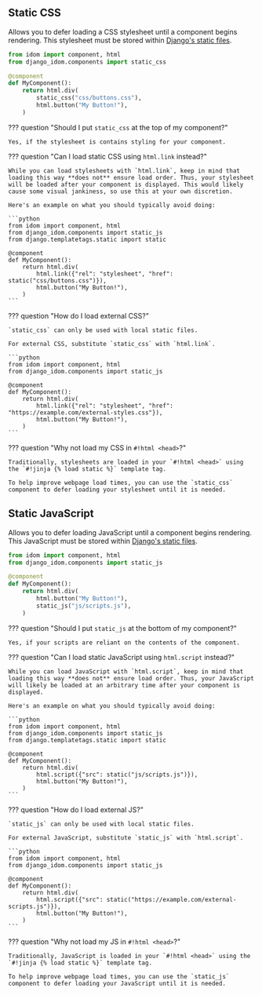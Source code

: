 ## Static CSS

Allows you to defer loading a CSS stylesheet until a component begins rendering. This stylesheet must be stored within [Django's static files](https://docs.djangoproject.com/en/dev/howto/static-files/).

```python title="components.py"
from idom import component, html
from django_idom.components import static_css

@component
def MyComponent():
    return html.div(
        static_css("css/buttons.css"),
        html.button("My Button!"),
    )
```

??? question "Should I put `static_css` at the top of my component?"

    Yes, if the stylesheet is contains styling for your component.

??? question "Can I load static CSS using `html.link` instead?"

    While you can load stylesheets with `html.link`, keep in mind that loading this way **does not** ensure load order. Thus, your stylesheet will be loaded after your component is displayed. This would likely cause some visual jankiness, so use this at your own discretion.

    Here's an example on what you should typically avoid doing:

    ```python
    from idom import component, html
    from django_idom.components import static_js
    from django.templatetags.static import static

    @component
    def MyComponent():
        return html.div(
            html.link({"rel": "stylesheet", "href": static("css/buttons.css")}),
            html.button("My Button!"),
        )
    ```

??? question "How do I load external CSS?"

    `static_css` can only be used with local static files.

    For external CSS, substitute `static_css` with `html.link`.

    ```python
    from idom import component, html
    from django_idom.components import static_js

    @component
    def MyComponent():
        return html.div(
            html.link({"rel": "stylesheet", "href": "https://example.com/external-styles.css"}),
            html.button("My Button!"),
        )
    ```

??? question "Why not load my CSS in `#!html <head>`?"

    Traditionally, stylesheets are loaded in your `#!html <head>` using the `#!jinja {% load static %}` template tag.

    To help improve webpage load times, you can use the `static_css` component to defer loading your stylesheet until it is needed.

## Static JavaScript

Allows you to defer loading JavaScript until a component begins rendering. This JavaScript must be stored within [Django's static files](https://docs.djangoproject.com/en/dev/howto/static-files/).

```python title="components.py"
from idom import component, html
from django_idom.components import static_js

@component
def MyComponent():
    return html.div(
        html.button("My Button!"),
        static_js("js/scripts.js"),
    )
```

??? question "Should I put `static_js` at the bottom of my component?"

    Yes, if your scripts are reliant on the contents of the component.

??? question "Can I load static JavaScript using `html.script` instead?"

    While you can load JavaScript with `html.script`, keep in mind that loading this way **does not** ensure load order. Thus, your JavaScript will likely be loaded at an arbitrary time after your component is displayed.

    Here's an example on what you should typically avoid doing:

    ```python
    from idom import component, html
    from django_idom.components import static_js
    from django.templatetags.static import static

    @component
    def MyComponent():
        return html.div(
            html.script({"src": static("js/scripts.js")}),
            html.button("My Button!"),
        )
    ```

??? question "How do I load external JS?"

    `static_js` can only be used with local static files.

    For external JavaScript, substitute `static_js` with `html.script`.

    ```python
    from idom import component, html
    from django_idom.components import static_js

    @component
    def MyComponent():
        return html.div(
            html.script({"src": static("https://example.com/external-scripts.js")}),
            html.button("My Button!"),
        )
    ```

??? question "Why not load my JS in `#!html <head>`?"

    Traditionally, JavaScript is loaded in your `#!html <head>` using the `#!jinja {% load static %}` template tag.

    To help improve webpage load times, you can use the `static_js` component to defer loading your JavaScript until it is needed.
